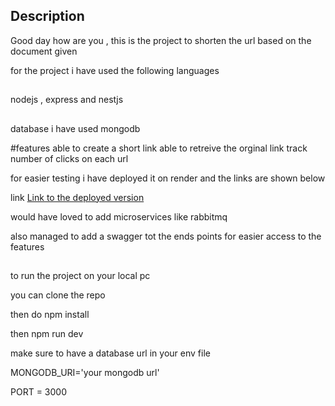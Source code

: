 
## Description

Good day how are you , this is  the project to shorten  the  url based on the document given

for the project i have used the following languages
##


nodejs , express  and nestjs
##


database i have used mongodb


#features
able to create a short link
able to retreive the orginal link
track number of clicks on each url





for easier testing i have deployed it on render and the links are shown below

link [Link to the deployed version](https://urlshortenerpatela24group.onrender.com/api)

would have loved to add microservices like rabbitmq

also managed to add a swagger tot the ends points for easier access to the features
##

to run the project on your local pc


you can clone the repo


then  do  npm install


then npm run dev


make sure to have a database  url  in your env file




MONGODB_URI='your mongodb url'


PORT = 3000


